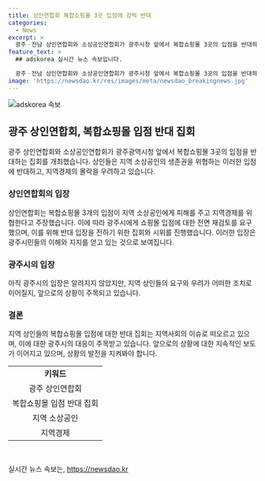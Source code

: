 ```yaml
---
title: 상인연합회 복합쇼핑몰 3곳 입점에 강력 반대
categories:
  - News
excerpt: >
  광주ㆍ전남 상인연합회와 소상공인연합회가 광주시청 앞에서 복합쇼핑몰 3곳의 입점을 반대하는 집회를 열었다. 이들은 지역 소상공인의 생존권을 위협하고 지역경제에 악영향을 끼칠 것이라 주장했으며, 1995년의 사례를 들어 광주시에 쇼핑몰 입점을 전면 재검토할 것을 요구했다. 연합회는 반대 입장을 전하기 위해 삭발 시위를 했고, 집회 후 도로 500m를 행진했다.
feature_text: >
  ## adskorea 실시간 뉴스 속보입니다.

  광주ㆍ전남 상인연합회와 소상공인연합회가 광주시청 앞에서 복합쇼핑몰 3곳의 입점을 반대하는 집회를 열었다. 이들은 지역 소상공인의 생존권을 위협하고 지역경제에 악영향을 끼칠 것이라 주장했으며, 1995년의 사례를 들어 광주시에 쇼핑몰 입점을 전면 재검토할 것을 요구했다. 연합회는 반대 입장을 전하기 위해 삭발 시위를 했고, 집회 후 도로 500m를 행진했다.
image: 'https://newsdao.kr/res/images/meta/newsdao_breakingnews.jpg'
---
```


<p><img src="https://newsdao.kr/res/images/meta/newsdao_breakingnews.jpg" alt="adskorea 속보" /></p>

<h2 data-ke-size="size26">광주 상인연합회, 복합쇼핑몰 입점 반대 집회</h2>

<p data-ke-size="size16">광주 상인연합회와 소상공인연합회가 광주광역시청 앞에서 복합쇼핑몰 3곳의 입점을 반대하는 집회를 개최했습니다. 상인들은 지역 소상공인의 생존권을 위협하는 이러한 입점에 반대하고, 지역경제의 몰락을 우려하고 있습니다.</p>

<h3>상인연합회의 입장</h3>

<p data-ke-size="size16">상인연합회는 복합쇼핑몰 3개의 입점이 지역 소상공인에게 피해를 주고 지역경제를 위협한다고 주장했습니다. 이에 따라 광주시에게 쇼핑몰 입점에 대한 전면 재검토를 요구했으며, 이를 위해 반대 입장을 전하기 위한 집회와 시위를 진행했습니다. 이러한 입장은 광주시민들의 이해와 지지를 얻고 있는 것으로 보여집니다.</p>

<h3>광주시의 입장</h3>

<p data-ke-size="size16">아직 광주시의 입장은 알려지지 않았지만, 지역 상인들의 요구와 우려가 어떠한 조치로 이어질지, 앞으로의 상황이 주목되고 있습니다.</p>

<h3>결론</h3>

<p data-ke-size="size16">지역 상인들의 복합쇼핑몰 입점에 대한 반대 집회는 지역사회의 이슈로 떠오르고 있으며, 이에 대한 광주시의 대응이 주목받고 있습니다. 앞으로의 상황에 대한 지속적인 보도가 이어지고 있으며, 상황의 발전을 지켜봐야 합니다.</p>

<table>
   <tbody>
      <tr>
         <td style="text-align: center; height: 17px;"><b>키워드</b></td>
      </tr>
      <tr>
         <td style="text-align: center; height: 17px;">광주 상인연합회</td>
      </tr>
      <tr>
         <td style="text-align: center; height: 17px;">복합쇼핑몰 입점 반대 집회</td>
      </tr>
      <tr>
         <td style="text-align: center; height: 17px;">지역 소상공인</td>
      </tr>
      <tr>
         <td style="text-align: center; height: 17px;">지역경제</td>
      </tr>
   </tbody>
</table>

<p data-ke-size="size16">&nbsp;</p>
실시간 뉴스 속보는, <a href="https://newsdao.kr" rel="dofollow">https://newsdao.kr</a>


